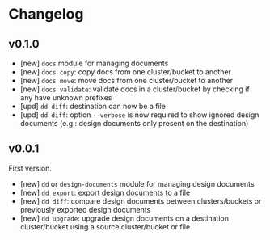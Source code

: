 # Changelog

## v0.1.0

- [new] `docs` module for managing documents
- [new] `docs copy`: copy docs from one cluster/bucket to another
- [new] `docs move`: move docs from one cluster/bucket to another
- [new] `docs validate`: validate docs in a cluster/bucket by checking if any have unknown prefixes
- [upd] `dd diff`: destination can now be a file
- [upd] `dd diff`: option `--verbose` is now required to show ignored design documents (e.g.: design documents only present on the destination)

## v0.0.1

First version.

- [new] `dd` or `design-documents` module for managing design documents
- [new] `dd export`: export design documents to a file
- [new] `dd diff`: compare design documents between clusters/buckets or previously exported design documents
- [new] `dd upgrade`: upgrade design documents on a destination cluster/bucket using a source cluster/bucket or file

